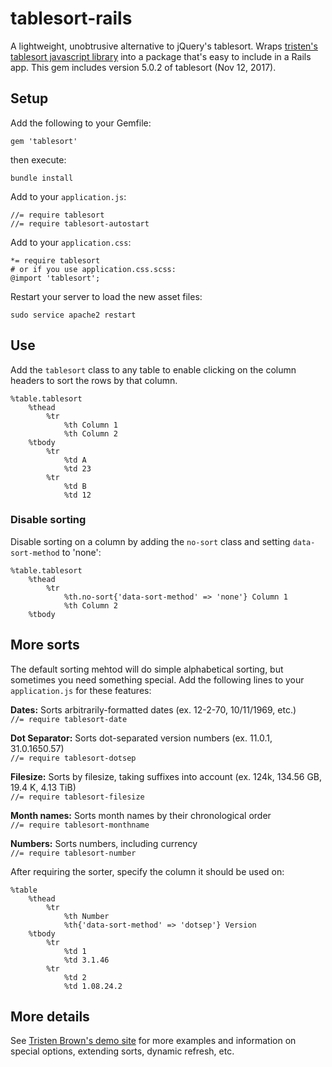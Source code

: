 # tablesort-rails

A lightweight, unobtrusive alternative to jQuery's tablesort.  Wraps [tristen's tablesort javascript library](https://github.com/tristen/tablesort) into a package that's easy to include in a Rails app.  This gem includes version 5.0.2 of tablesort (Nov 12, 2017).

## Setup

Add the following to your Gemfile:

```
gem 'tablesort'
```

then execute:

```
bundle install
```

Add to your `application.js`:

```
//= require tablesort
//= require tablesort-autostart
```

Add to your `application.css`:

```
*= require tablesort
# or if you use application.css.scss:
@import 'tablesort';
```

Restart your server to load the new asset files:

```
sudo service apache2 restart
```

## Use

Add the `tablesort` class to any table to enable clicking on the column headers to sort the rows by that column.

``` haml
%table.tablesort
    %thead
        %tr
            %th Column 1
            %th Column 2
    %tbody
        %tr
            %td A
            %td 23
        %tr
            %td B
            %td 12
```

### Disable sorting

Disable sorting on a column by adding the `no-sort` class and setting `data-sort-method` to 'none':

``` haml
%table.tablesort
    %thead
        %tr
            %th.no-sort{'data-sort-method' => 'none'} Column 1
            %th Column 2
    %tbody
```

## More sorts

The default sorting mehtod will do simple alphabetical sorting, but sometimes you need something special.  Add the following lines to your `application.js` for these features:

**Dates:** Sorts arbitrarily-formatted dates (ex. 12-2-70, 10/11/1969, etc.)  
`//= require tablesort-date`

**Dot Separator:** Sorts dot-separated version numbers (ex. 11.0.1, 31.0.1650.57)  
`//= require tablesort-dotsep`

**Filesize:** Sorts by filesize, taking suffixes into account (ex. 124k, 134.56 GB, 19.4 K, 4.13 TiB)  
`//= require tablesort-filesize`

**Month names:** Sorts month names by their chronological order  
`//= require tablesort-monthname`

**Numbers:** Sorts numbers, including currency  
`//= require tablesort-number`

After requiring the sorter, specify the column it should be used on:

```haml
%table
    %thead
        %tr
            %th Number
            %th{'data-sort-method' => 'dotsep'} Version
    %tbody
        %tr
            %td 1
            %td 3.1.46
        %tr
            %td 2
            %td 1.08.24.2
```

## More details

See [Tristen Brown's demo site](http://tristen.ca/tablesort/demo/) for more examples and information on special options, extending sorts, dynamic refresh, etc.
